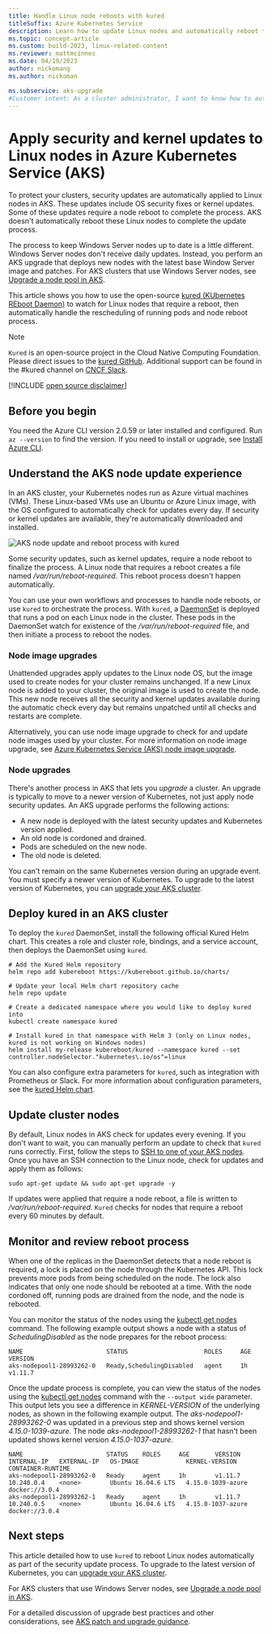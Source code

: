 ```yaml
---
title: Handle Linux node reboots with kured
titleSuffix: Azure Kubernetes Service
description: Learn how to update Linux nodes and automatically reboot them with kured in Azure Kubernetes Service (AKS)
ms.topic: concept-article
ms.custom: build-2023, linux-related-content
ms.reviewer: mattmcinnes
ms.date: 04/19/2023
author: nickomang
ms.author: nickoman

ms.subservice: aks-upgrade
#Customer intent: As a cluster administrator, I want to know how to automatically apply Linux updates and reboot nodes in AKS for security and/or compliance
---
```


# Apply security and kernel updates to Linux nodes in Azure Kubernetes Service (AKS)

To protect your clusters, security updates are automatically applied to Linux nodes in AKS. These updates include OS security fixes or kernel updates. Some of these updates require a node reboot to complete the process. AKS doesn't automatically reboot these Linux nodes to complete the update process.

The process to keep Windows Server nodes up to date is a little different. Windows Server nodes don't receive daily updates. Instead, you perform an AKS upgrade that deploys new nodes with the latest base Window Server image and patches. For AKS clusters that use Windows Server nodes, see [Upgrade a node pool in AKS][nodepool-upgrade].

This article shows you how to use the open-source [kured (KUbernetes REboot Daemon)][kured] to watch for Linux nodes that require a reboot, then automatically handle the rescheduling of running pods and node reboot process.

> [!NOTE]
> `Kured` is an open-source project in the Cloud Native Computing Foundation. Please direct issues to the [kured GitHub][kured]. Additional support can be found in the #kured channel on [CNCF Slack](https://slack.cncf.io).

[!INCLUDE [open source disclaimer](./includes/open-source-disclaimer.md)]

## Before you begin

You need the Azure CLI version 2.0.59 or later installed and configured. Run `az --version` to find the version. If you need to install or upgrade, see [Install Azure CLI][install-azure-cli].

## Understand the AKS node update experience

In an AKS cluster, your Kubernetes nodes run as Azure virtual machines (VMs). These Linux-based VMs use an Ubuntu or Azure Linux image, with the OS configured to automatically check for updates every day. If security or kernel updates are available, they're automatically downloaded and installed.

![AKS node update and reboot process with kured](media/node-updates-kured/node-reboot-process.png)

Some security updates, such as kernel updates, require a node reboot to finalize the process. A Linux node that requires a reboot creates a file named */var/run/reboot-required*. This reboot process doesn't happen automatically.

You can use your own workflows and processes to handle node reboots, or use `kured` to orchestrate the process. With `kured`, a [DaemonSet][DaemonSet] is deployed that runs a pod on each Linux node in the cluster. These pods in the DaemonSet watch for existence of the */var/run/reboot-required* file, and then initiate a process to reboot the nodes.

### Node image upgrades

Unattended upgrades apply updates to the Linux node OS, but the image used to create nodes for your cluster remains unchanged. If a new Linux node is added to your cluster, the original image is used to create the node. This new node receives all the security and kernel updates available during the automatic check every day but remains unpatched until all checks and restarts are complete.

Alternatively, you can use node image upgrade to check for and update node images used by your cluster. For more information on node image upgrade, see [Azure Kubernetes Service (AKS) node image upgrade][node-image-upgrade].

### Node upgrades

There's another process in AKS that lets you *upgrade* a cluster. An upgrade is typically to move to a newer version of Kubernetes, not just apply node security updates. An AKS upgrade performs the following actions:

* A new node is deployed with the latest security updates and Kubernetes version applied.
* An old node is cordoned and drained.
* Pods are scheduled on the new node.
* The old node is deleted.

You can't remain on the same Kubernetes version during an upgrade event. You must specify a newer version of Kubernetes. To upgrade to the latest version of Kubernetes, you can [upgrade your AKS cluster][aks-upgrade].

## Deploy kured in an AKS cluster

To deploy the `kured` DaemonSet, install the following official Kured Helm chart. This creates a role and cluster role, bindings, and a service account, then deploys the DaemonSet using `kured`.

```console
# Add the Kured Helm repository
helm repo add kubereboot https://kubereboot.github.io/charts/

# Update your local Helm chart repository cache
helm repo update

# Create a dedicated namespace where you would like to deploy kured into
kubectl create namespace kured

# Install kured in that namespace with Helm 3 (only on Linux nodes, kured is not working on Windows nodes)
helm install my-release kubereboot/kured --namespace kured --set controller.nodeSelector."kubernetes\.io/os"=linux
```

You can also configure extra parameters for `kured`, such as integration with Prometheus or Slack. For more information about configuration parameters, see the [kured Helm chart][kured-install].

## Update cluster nodes

By default, Linux nodes in AKS check for updates every evening. If you don't want to wait, you can manually perform an update to check that `kured` runs correctly. First, follow the steps to [SSH to one of your AKS nodes][aks-ssh]. Once you have an SSH connection to the Linux node, check for updates and apply them as follows:

```console
sudo apt-get update && sudo apt-get upgrade -y
```

If updates were applied that require a node reboot, a file is written to */var/run/reboot-required*. `Kured` checks for nodes that require a reboot every 60 minutes by default.

## Monitor and review reboot process

When one of the replicas in the DaemonSet detects that a node reboot is required, a lock is placed on the node through the Kubernetes API. This lock prevents more pods from being scheduled on the node. The lock also indicates that only one node should be rebooted at a time. With the node cordoned off, running pods are drained from the node, and the node is rebooted.

You can monitor the status of the nodes using the [kubectl get nodes][kubectl-get-nodes] command. The following example output shows a node with a status of *SchedulingDisabled* as the node prepares for the reboot process:

```output
NAME                       STATUS                     ROLES     AGE       VERSION
aks-nodepool1-28993262-0   Ready,SchedulingDisabled   agent     1h        v1.11.7
```

Once the update process is complete, you can view the status of the nodes using the [kubectl get nodes][kubectl-get-nodes] command with the `--output wide` parameter. This output lets you see a difference in *KERNEL-VERSION* of the underlying nodes, as shown in the following example output. The *aks-nodepool1-28993262-0* was updated in a previous step and shows kernel version *4.15.0-1039-azure*. The node *aks-nodepool1-28993262-1* that hasn't been updated shows kernel version *4.15.0-1037-azure*.

```output
NAME                       STATUS    ROLES     AGE       VERSION   INTERNAL-IP   EXTERNAL-IP   OS-IMAGE             KERNEL-VERSION      CONTAINER-RUNTIME
aks-nodepool1-28993262-0   Ready     agent     1h        v1.11.7   10.240.0.4    <none>        Ubuntu 16.04.6 LTS   4.15.0-1039-azure   docker://3.0.4
aks-nodepool1-28993262-1   Ready     agent     1h        v1.11.7   10.240.0.5    <none>        Ubuntu 16.04.6 LTS   4.15.0-1037-azure   docker://3.0.4
```

## Next steps

This article detailed how to use `kured` to reboot Linux nodes automatically as part of the security update process. To upgrade to the latest version of Kubernetes, you can [upgrade your AKS cluster][aks-upgrade].

For AKS clusters that use Windows Server nodes, see [Upgrade a node pool in AKS][nodepool-upgrade].

For a detailed discussion of upgrade best practices and other considerations, see [AKS patch and upgrade guidance][upgrade-operators-guide].

<!-- LINKS - external -->
[kured]: https://github.com/kubereboot/kured
[kured-install]: https://github.com/kubereboot/charts/tree/main/charts/kured
[kubectl-get-nodes]: https://kubernetes.io/docs/reference/generated/kubectl/kubectl-commands#get

<!-- LINKS - internal -->
[install-azure-cli]: /cli/azure/install-azure-cli
[DaemonSet]: concepts-clusters-workloads.md#statefulsets-and-daemonsets
[aks-ssh]: ssh.md
[aks-upgrade]: upgrade-cluster.md
[nodepool-upgrade]: manage-node-pools.md#upgrade-a-single-node-pool
[node-image-upgrade]: node-image-upgrade.md
[upgrade-operators-guide]: /azure/architecture/operator-guides/aks/aks-upgrade-practices

